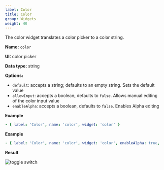 ```yaml
---
label: Color
title: Color
group: Widgets
weight: 40
---
```


The color widget translates a color picker to a color string.

**Name:** `color`

**UI:** color picker

**Data type:** string

**Options:**

- `default`: accepts a string; defaults to an empty string. Sets the default value
- `allowInput`: accepts a boolean, defaults to `false`. Allows manual editing of the color input value
- `enableAlpha`: accepts a boolean, defaults to `false`. Enables Alpha editing

**Example**

```yaml
- { label: 'Color', name: 'color', widget: 'color' }
```

**Example**

```yaml
- { label: 'Color', name: 'color', widget: 'color', enableAlpha: true, allowInput: true }
```

**Result**

![toggle switch](/img/widget-color.png)
